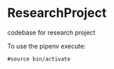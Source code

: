 # ResearchProject
codebase for research project

To use the pipenv execute:

```#source bin/activate```
